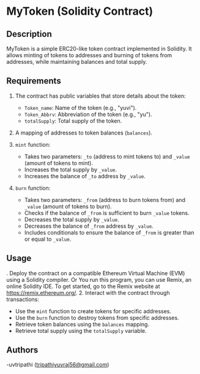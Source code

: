 # MyToken (Solidity Contract)

## Description
MyToken is a simple ERC20-like token contract implemented in Solidity. It allows minting of tokens to addresses and burning of tokens from addresses, while maintaining balances and total supply.

## Requirements
1. The contract has public variables that store details about the token:
   - `Token_name`: Name of the token (e.g., "yuvi").
   - `Token_Abbrv`: Abbreviation of the token (e.g., "yu").
   - `totalSupply`: Total supply of the token.

2. A mapping of addresses to token balances (`balances`).

3. `mint` function:
   - Takes two parameters: `_to` (address to mint tokens to) and `_value` (amount of tokens to mint).
   - Increases the total supply by `_value`.
   - Increases the balance of `_to` address by `_value`.

4. `burn` function:
   - Takes two parameters: `_from` (address to burn tokens from) and `_value` (amount of tokens to burn).
   - Checks if the balance of `_from` is sufficient to burn `_value` tokens.
   - Decreases the total supply by `_value`.
   - Decreases the balance of `_from` address by `_value`.
   - Includes conditionals to ensure the balance of `_from` is greater than or equal to `_value`.

## Usage
. Deploy the contract on a compatible Ethereum Virtual Machine (EVM) using a Solidity compiler. Or
You run this program, you can use Remix, an online Solidity IDE. To get started, go to the Remix website at https://remix.ethereum.org/.
2. Interact with the contract through transactions:
   - Use the `mint` function to create tokens for specific addresses.
   - Use the `burn` function to destroy tokens from specific addresses.
   - Retrieve token balances using the `balances` mapping.
   - Retrieve total supply using the `totalSupply` variable.

## Authors

-uvtripathi  (tripathiyuvraj56@gmail.com)
